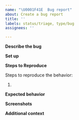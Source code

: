 ```yaml
---
name: "\U0001F41E  Bug report"
about: Create a bug report
title: ''
labels: status/triage, type/bug
assignees: ''

---
```


**Describe the bug**
<!--(A clear and concise description of what the bug is.)-->


**Set up**
<!--
How do you run the app? Please provide as much info as possible:
1. App version (docker image version or check commit hash in the top left corner in UI)
2. Helm chart version, if you use one
3. Any IAAC configs

We might close the issue without further explanation if you don't provide such information.
-->


**Steps to Reproduce**
<!-- We'd like you to provide an example setup (via docker-compose, helm, etc.) 
to reproduce the problem, especially with a complex setups. -->
Steps to reproduce the behavior:

1. 

**Expected behavior**
<!--
(A clear and concise description of what you expected to happen)
-->

**Screenshots**
<!--
(If applicable, add screenshots to help explain your problem)
-->


**Additional context**
<!--
(Add any other context about the problem here)
-->
